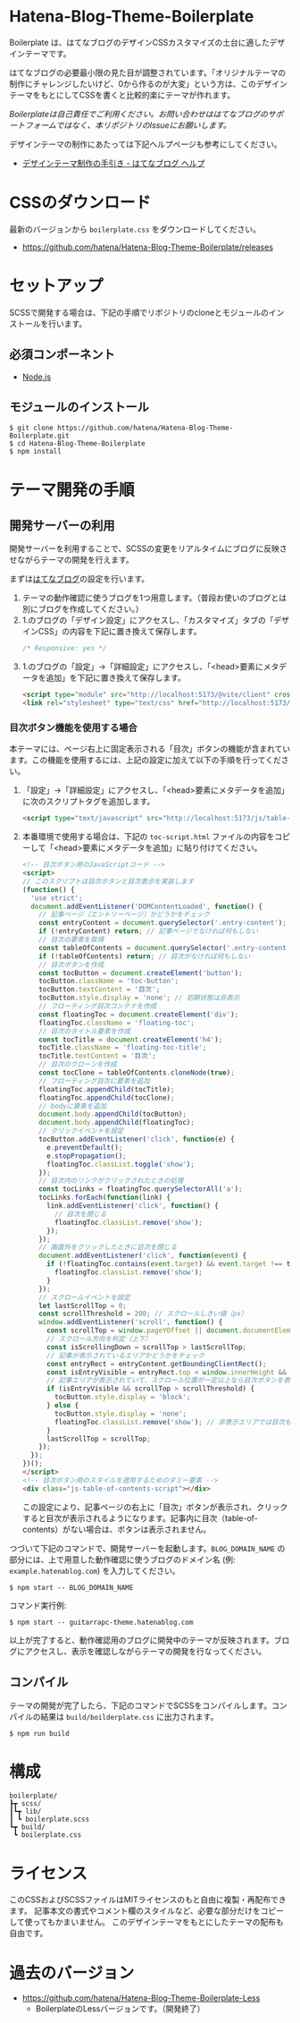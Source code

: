 # Hatena-Blog-Theme-Boilerplate

Boilerplate は、はてなブログのデザインCSSカスタマイズの土台に適したデザインテーマです。

はてなブログの必要最小限の見た目が調整されています。「オリジナルテーマの制作にチャレンジしたいけど、0から作るのが大変」という方は、このデザインテーマをもとにしてCSSを書くと比較的楽にテーマが作れます。

*Boilerplateは自己責任でご利用ください。お問い合わせははてなブログのサポートフォームではなく、本リポジトリのIssueにお願いします。*

デザインテーマの制作にあたっては下記ヘルプページも参考にしてください。

- [デザインテーマ制作の手引き - はてなブログ ヘルプ](https://help.hatenablog.com/entry/theme/custom-theme)

# CSSのダウンロード

最新のバージョンから `boilerplate.css` をダウンロードしてください。

- <https://github.com/hatena/Hatena-Blog-Theme-Boilerplate/releases>

# セットアップ

SCSSで開発する場合は、下記の手順でリポジトリのcloneとモジュールのインストールを行います。

## 必須コンポーネント

- [Node.js](https://nodejs.org/)

## モジュールのインストール

``` console
$ git clone https://github.com/hatena/Hatena-Blog-Theme-Boilerplate.git
$ cd Hatena-Blog-Theme-Boilerplate
$ npm install
```

# テーマ開発の手順

## 開発サーバーの利用

開発サーバーを利用することで、SCSSの変更をリアルタイムにブログに反映させながらテーマの開発を行えます。

まずは[はてなブログ](https://blog.hatena.ne.jp/)の設定を行います。

1. テーマの動作確認に使うブログを1つ用意します。（普段お使いのブログとは別にブログを作成してください。）
2. 1.のブログの「デザイン設定」にアクセスし、「カスタマイズ」タブの「デザインCSS」の内容を下記に置き換えて保存します。
    ``` css
    /* Responsive: yes */
    ```
3. 1.のブログの「設定」->「詳細設定」にアクセスし、「&lt;head&gt;要素にメタデータを追加」を下記に置き換えて保存します。
    ``` html
    <script type="module" src="http://localhost:5173/@vite/client" crossorigin="anonymous"></script>
    <link rel="stylesheet" type="text/css" href="http://localhost:5173/scss/boilerplate.scss" crossorigin="anonymous" />
    ```

### 目次ボタン機能を使用する場合

本テーマには、ページ右上に固定表示される「目次」ボタンの機能が含まれています。この機能を使用するには、上記の設定に加えて以下の手順を行ってください。

1. 「設定」->「詳細設定」にアクセスし、「&lt;head&gt;要素にメタデータを追加」に次のスクリプトタグを追加します。
   ``` html
   <script type="text/javascript" src="http://localhost:5173/js/table-of-contents.js" crossorigin="anonymous"></script>
   ```

2. 本番環境で使用する場合は、下記の `toc-script.html` ファイルの内容をコピーして「&lt;head&gt;要素にメタデータを追加」に貼り付けてください。
   ``` html
   <!-- 目次ボタン用のJavaScriptコード -->
   <script>
   // このスクリプトは目次ボタンと目次表示を実装します
   (function() {
     'use strict';
     document.addEventListener('DOMContentLoaded', function() {
       // 記事ページ（エントリーページ）かどうかをチェック
       const entryContent = document.querySelector('.entry-content');
       if (!entryContent) return; // 記事ページでなければ何もしない
       // 目次の要素を取得
       const tableOfContents = document.querySelector('.entry-content .table-of-contents');
       if (!tableOfContents) return; // 目次がなければ何もしない
       // 目次ボタンを作成
       const tocButton = document.createElement('button');
       tocButton.className = 'toc-button';
       tocButton.textContent = '目次';
       tocButton.style.display = 'none'; // 初期状態は非表示
       // フローティング目次コンテナを作成
       const floatingToc = document.createElement('div');
       floatingToc.className = 'floating-toc';
       // 目次のタイトル要素を作成
       const tocTitle = document.createElement('h4');
       tocTitle.className = 'floating-toc-title';
       tocTitle.textContent = '目次';
       // 目次のクローンを作成
       const tocClone = tableOfContents.cloneNode(true);
       // フローティング目次に要素を追加
       floatingToc.appendChild(tocTitle);
       floatingToc.appendChild(tocClone);
       // bodyに要素を追加
       document.body.appendChild(tocButton);
       document.body.appendChild(floatingToc);
       // クリックイベントを設定
       tocButton.addEventListener('click', function(e) {
         e.preventDefault();
         e.stopPropagation();
         floatingToc.classList.toggle('show');
       });
       // 目次内のリンクがクリックされたときの処理
       const tocLinks = floatingToc.querySelectorAll('a');
       tocLinks.forEach(function(link) {
         link.addEventListener('click', function() {
           // 目次を閉じる
           floatingToc.classList.remove('show');
         });
       });
       // 画面外をクリックしたときに目次を閉じる
       document.addEventListener('click', function(event) {
         if (!floatingToc.contains(event.target) && event.target !== tocButton) {
           floatingToc.classList.remove('show');
         }
       });
       // スクロールイベントを設定
       let lastScrollTop = 0;
       const scrollThreshold = 200; // スクロールしきい値（px）
       window.addEventListener('scroll', function() {
         const scrollTop = window.pageYOffset || document.documentElement.scrollTop;
         // スクロール方向を判定（上下）
         const isScrollingDown = scrollTop > lastScrollTop;
         // 記事が表示されているエリアかどうかをチェック
         const entryRect = entryContent.getBoundingClientRect();
         const isEntryVisible = entryRect.top < window.innerHeight && entryRect.bottom > 0;
         // 記事エリアが表示されていて、スクロール位置が一定以上なら目次ボタンを表示
         if (isEntryVisible && scrollTop > scrollThreshold) {
           tocButton.style.display = 'block';
         } else {
           tocButton.style.display = 'none';
           floatingToc.classList.remove('show'); // 非表示エリアでは目次も閉じる
         }
         lastScrollTop = scrollTop;
       });
     });
   })();
   </script>
   <!-- 目次ボタン用のスタイルを適用するためのダミー要素 -->
   <div class="js-table-of-contents-script"></div>
   ```

   この設定により、記事ページの右上に「目次」ボタンが表示され、クリックすると目次が表示されるようになります。記事内に目次（table-of-contents）がない場合は、ボタンは表示されません。

つづいて下記のコマンドで、開発サーバーを起動します。`BLOG_DOMAIN_NAME` の部分には、上で用意した動作確認に使うブログのドメイン名 (例: `example.hatenablog.com`) を入力してください。

``` console
$ npm start -- BLOG_DOMAIN_NAME
```

コマンド実行例:

``` console
$ npm start -- guitarrapc-theme.hatenablog.com
```

以上が完了すると、動作確認用のブログに開発中のテーマが反映されます。ブログにアクセスし、表示を確認しながらテーマの開発を行なってください。

## コンパイル

テーマの開発が完了したら、下記のコマンドでSCSSをコンパイルします。コンパイルの結果は `build/boilderplate.css` に出力されます。

``` console
$ npm run build
```

# 構成

```
boilerplate/
┣┳ scss/
┃┗┳ lib/
┃ ┗ boilerplate.scss
┗┳ build/
 ┗ boilerplate.css
```

# ライセンス

このCSSおよびSCSSファイルはMITライセンスのもと自由に複製・再配布できます。 記事本文の書式やコメント欄のスタイルなど、必要な部分だけをコピーして使ってもかまいません。 このデザインテーマをもとにしたテーマの配布も自由です。

# 過去のバージョン

- <https://github.com/hatena/Hatena-Blog-Theme-Boilerplate-Less>
  - BoilerplateのLessバージョンです。（開発終了）
